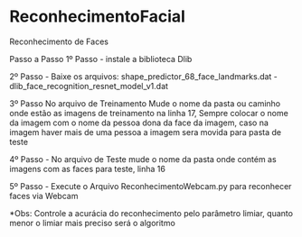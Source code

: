 # ReconhecimentoFacial
Reconhecimento de Faces

Passo a Passo
1º Passo - 
instale a biblioteca Dlib

2º Passo  - 
Baixe os arquivos:
shape_predictor_68_face_landmarks.dat - 
dlib_face_recognition_resnet_model_v1.dat

3º Passo
No arquivo de Treinamento Mude o nome da pasta ou caminho onde estão as imagens de treinamento na linha 17,
Sempre colocar o nome da imagem com o nome da pessoa dona da face da imagem, caso na imagem haver mais de uma pessoa a imagem sera movida para pasta de teste

4º Passo - 
No arquivo de Teste mude o nome da pasta onde contém as imagens com as faces para teste, linha 16

5º Passo - 
Execute o Arquivo ReconhecimentoWebcam.py para reconhecer faces via Webcam


*Obs: Controle a acurácia do reconhecimento pelo parâmetro limiar, quanto menor o limiar mais preciso será o algoritmo
